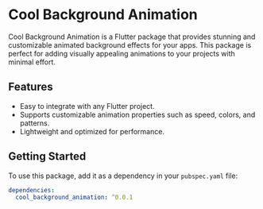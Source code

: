 # Cool Background Animation

Cool Background Animation is a Flutter package that provides stunning and customizable animated background effects for your apps. This package is perfect for adding visually appealing animations to your projects with minimal effort.

## Features
- Easy to integrate with any Flutter project.
- Supports customizable animation properties such as speed, colors, and patterns.
- Lightweight and optimized for performance.

## Getting Started
To use this package, add it as a dependency in your `pubspec.yaml` file:
```yaml
dependencies:
  cool_background_animation: ^0.0.1
